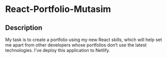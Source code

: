 # React-Portfolio-Mutasim

## Description

My task is to create a portfolio using my new React skills, which will help set me apart from other developers whose portfolios don’t use the latest technologies. I've deploy this application to Netlify.